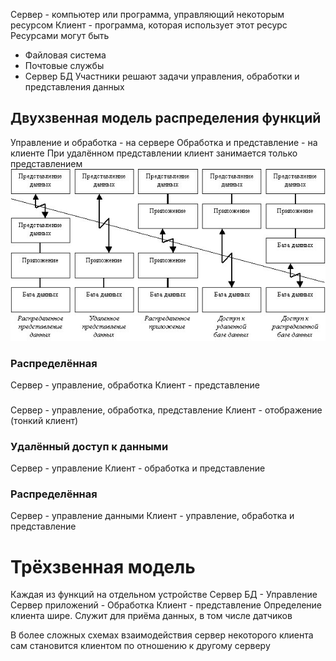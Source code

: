 Сервер - компьютер или программа, управляющий некоторым ресурсом
Клиент - программа, которая использует этот ресурс
Ресурсами могут быть
- Файловая система
- Почтовые службы
- Сервер БД
Участники решают задачи управления, обработки и представления данных
## Двухзвенная модель распределения функций
Управление и обработка - на сервере
Обработка и представление - на клиенте
При удалённом представлении клиент занимается только представлением
![](Pasted%20image%2020241018123229.png)
### Распределённая
Сервер - управление, обработка
Клиент - представление
### 
Сервер - управление, обработка, представление
Клиент - отображение (тонкий клиент)
### Удалённый доступ к данными
Сервер - управление
Клиент - обработка и представление
### Распределённая
Сервер - управление данными
Клиент - управление, обработка и представление
# Трёхзвенная модель
Каждая из функций на отдельном устройстве
Сервер БД - Управление 
Сервер приложений - Обработка
Клиент - представление
Определение клиента шире. Служит для приёма данных, в том числе датчиков

В более сложных схемах взаимодействия сервер некоторого клиента сам становится клиентом по отношению к другому серверу
